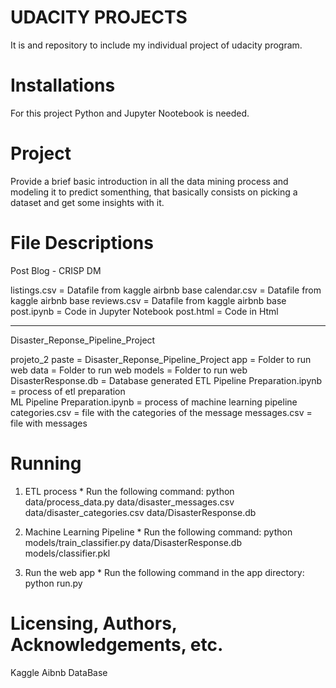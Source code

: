 # UDACITY PROJECTS
It is and repository to include my individual project of udacity program. 
# Installations
For this project Python and Jupyter Nootebook is needed.
# Project
Provide a brief basic introduction in all the data mining process and modeling it to predict somenthing, that basically consists on picking a dataset and get some insights with it.
# File Descriptions

Post Blog - CRISP DM

listings.csv = Datafile from kaggle airbnb base
calendar.csv = Datafile from kaggle airbnb base
reviews.csv = Datafile from kaggle airbnb base
post.ipynb = Code in Jupyter Notebook
post.html = Code in Html

-----------------------------------------------------------
Disaster_Reponse_Pipeline_Project

projeto_2 paste =  Disaster_Reponse_Pipeline_Project
          app = Folder to run web
          data = Folder to run web
          models = Folder to run web
          DisasterResponse.db	= Database generated
          ETL Pipeline Preparation.ipynb = process of etl preparation	
          ML Pipeline Preparation.ipynb = process of machine learning pipeline
          categories.csv = file with the categories of the message
          messages.csv = file with messages
          
   # Running

   1. ETL process
    * Run the following command: python data/process_data.py data/disaster_messages.csv data/disaster_categories.csv data/DisasterResponse.db

   2. Machine Learning Pipeline
    * Run the following command: python models/train_classifier.py data/DisasterResponse.db models/classifier.pkl

   3. Run the web app
    * Run the following command in the app directory: python run.py

# Licensing, Authors, Acknowledgements, etc.
Kaggle Aibnb DataBase
